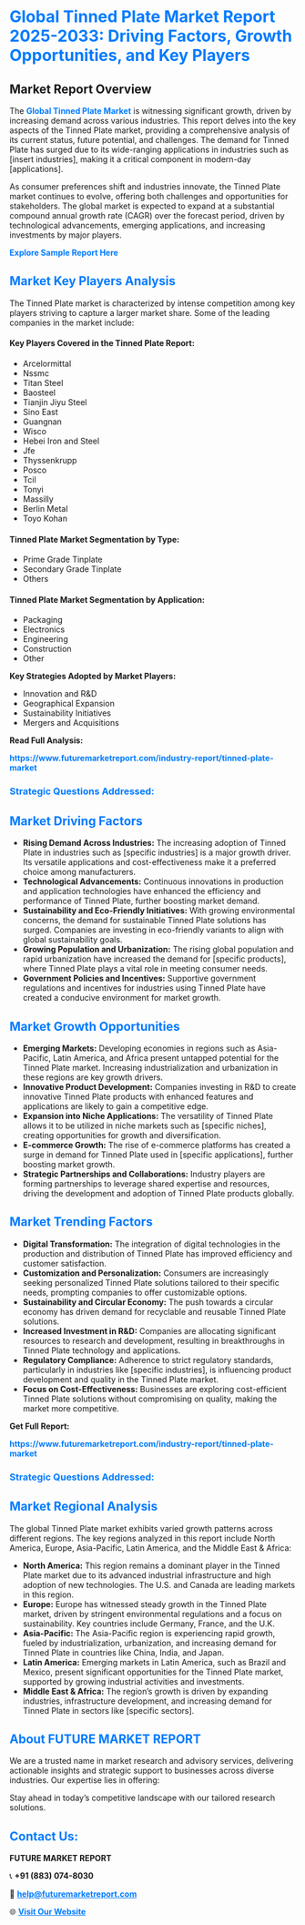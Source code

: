 <h1 style="color: #007BFF;">Global Tinned Plate Market Report 2025-2033: Driving Factors, Growth Opportunities, and Key Players</h1>

<section id="overview">
<h2>Market Report Overview</h2>
<p>The <a href="https://www.futuremarketreport.com/industry-report/tinned-plate-market" style="color: #007BFF; text-decoration: none;"><strong>Global Tinned Plate Market</strong></a> is witnessing significant growth, driven by increasing demand across various industries. This report delves into the key aspects of the Tinned Plate market, providing a comprehensive analysis of its current status, future potential, and challenges. The demand for Tinned Plate has surged due to its wide-ranging applications in industries such as [insert industries], making it a critical component in modern-day [applications].</p>
<p>As consumer preferences shift and industries innovate, the Tinned Plate market continues to evolve, offering both challenges and opportunities for stakeholders. The global market is expected to expand at a substantial compound annual growth rate (CAGR) over the forecast period, driven by technological advancements, emerging applications, and increasing investments by major players.</p>
</section>

<section id="overview">
<p><a href="https://www.futuremarketreport.com/request-sample/reportId=29659" style="color: #007BFF; text-decoration: none;"><strong>Explore Sample Report Here</strong></a></p>
</section>

<section id="key-players">
<h2 style="color: #007BFF;">Market Key Players Analysis</h2>
<p>The Tinned Plate market is characterized by intense competition among key players striving to capture a larger market share. Some of the leading companies in the market include:</p>
<h4>Key Players Covered in the Tinned Plate Report:</h4>
<ul><li>Arcelormittal</li><li>Nssmc</li><li>Titan Steel</li><li>Baosteel</li><li>Tianjin Jiyu Steel</li><li>Sino East</li><li>Guangnan</li><li>Wisco</li><li>Hebei Iron and Steel</li><li>Jfe</li><li>Thyssenkrupp</li><li>Posco</li><li>Tcil</li><li>Tonyi</li><li>Massilly</li><li>Berlin Metal</li><li>Toyo Kohan</li></ul>
<h4>Tinned Plate Market Segmentation by Type:</h4>
<ul><li>Prime Grade Tinplate</li><li>Secondary Grade Tinplate</li><li>Others</li></ul>

<h4>Tinned Plate Market Segmentation by Application:</h4>
<ul><li>Packaging</li><li>Electronics</li><li>Engineering</li><li>Construction</li><li>Other</li></ul>
<p><strong>Key Strategies Adopted by Market Players:</strong></p>
<ul>
<li>Innovation and R&D</li>
<li>Geographical Expansion</li>
<li>Sustainability Initiatives</li>
<li>Mergers and Acquisitions</li>
</ul>
</section>

<section>
<p><strong>Read Full Analysis: </strong></p><a href="https://www.futuremarketreport.com/industry-report/tinned-plate-market" style="color: #007BFF; text-decoration: none;"><strong>https://www.futuremarketreport.com/industry-report/tinned-plate-market</strong></a>
<h3 style="color: #007BFF;">Strategic Questions Addressed:</h3>
</section>

<section id="driving-factors">
<h2 style="color: #007BFF;">Market Driving Factors</h2>
<ul>
<li><strong>Rising Demand Across Industries:</strong> The increasing adoption of Tinned Plate in industries such as [specific industries] is a major growth driver. Its versatile applications and cost-effectiveness make it a preferred choice among manufacturers.</li>
<li><strong>Technological Advancements:</strong> Continuous innovations in production and application technologies have enhanced the efficiency and performance of Tinned Plate, further boosting market demand.</li>
<li><strong>Sustainability and Eco-Friendly Initiatives:</strong> With growing environmental concerns, the demand for sustainable Tinned Plate solutions has surged. Companies are investing in eco-friendly variants to align with global sustainability goals.</li>
<li><strong>Growing Population and Urbanization:</strong> The rising global population and rapid urbanization have increased the demand for [specific products], where Tinned Plate plays a vital role in meeting consumer needs.</li>
<li><strong>Government Policies and Incentives:</strong> Supportive government regulations and incentives for industries using Tinned Plate have created a conducive environment for market growth.</li>
</ul>
</section>

<section id="growth-opportunities">
<h2 style="color: #007BFF;">Market Growth Opportunities</h2>
<ul>
<li><strong>Emerging Markets:</strong> Developing economies in regions such as Asia-Pacific, Latin America, and Africa present untapped potential for the Tinned Plate market. Increasing industrialization and urbanization in these regions are key growth drivers.</li>
<li><strong>Innovative Product Development:</strong> Companies investing in R&D to create innovative Tinned Plate products with enhanced features and applications are likely to gain a competitive edge.</li>
<li><strong>Expansion into Niche Applications:</strong> The versatility of Tinned Plate allows it to be utilized in niche markets such as [specific niches], creating opportunities for growth and diversification.</li>
<li><strong>E-commerce Growth:</strong> The rise of e-commerce platforms has created a surge in demand for Tinned Plate used in [specific applications], further boosting market growth.</li>
<li><strong>Strategic Partnerships and Collaborations:</strong> Industry players are forming partnerships to leverage shared expertise and resources, driving the development and adoption of Tinned Plate products globally.</li>
</ul>
</section>

<section id="trending-factors">
<h2 style="color: #007BFF;">Market Trending Factors</h2>
<ul>
<li><strong>Digital Transformation:</strong> The integration of digital technologies in the production and distribution of Tinned Plate has improved efficiency and customer satisfaction.</li>
<li><strong>Customization and Personalization:</strong> Consumers are increasingly seeking personalized Tinned Plate solutions tailored to their specific needs, prompting companies to offer customizable options.</li>
<li><strong>Sustainability and Circular Economy:</strong> The push towards a circular economy has driven demand for recyclable and reusable Tinned Plate solutions.</li>
<li><strong>Increased Investment in R&D:</strong> Companies are allocating significant resources to research and development, resulting in breakthroughs in Tinned Plate technology and applications.</li>
<li><strong>Regulatory Compliance:</strong> Adherence to strict regulatory standards, particularly in industries like [specific industries], is influencing product development and quality in the Tinned Plate market.</li>
<li><strong>Focus on Cost-Effectiveness:</strong> Businesses are exploring cost-efficient Tinned Plate solutions without compromising on quality, making the market more competitive.</li>
</ul>
</section>

<section>
<p><strong>Get Full Report: </strong></p><a href="https://www.futuremarketreport.com/industry-report/tinned-plate-market" style="color: #007BFF; text-decoration: none;"><strong>https://www.futuremarketreport.com/industry-report/tinned-plate-market</strong></a>
<h3 style="color: #007BFF;">Strategic Questions Addressed:</h3>
</section>


<section id="regional-analysis">
<h2 style="color: #007BFF;">Market Regional Analysis</h2>
<p>The global Tinned Plate market exhibits varied growth patterns across different regions. The key regions analyzed in this report include North America, Europe, Asia-Pacific, Latin America, and the Middle East & Africa:</p>
<ul>
<li><strong>North America:</strong> This region remains a dominant player in the Tinned Plate market due to its advanced industrial infrastructure and high adoption of new technologies. The U.S. and Canada are leading markets in this region.</li>
<li><strong>Europe:</strong> Europe has witnessed steady growth in the Tinned Plate market, driven by stringent environmental regulations and a focus on sustainability. Key countries include Germany, France, and the U.K.</li>
<li><strong>Asia-Pacific:</strong> The Asia-Pacific region is experiencing rapid growth, fueled by industrialization, urbanization, and increasing demand for Tinned Plate in countries like China, India, and Japan.</li>
<li><strong>Latin America:</strong> Emerging markets in Latin America, such as Brazil and Mexico, present significant opportunities for the Tinned Plate market, supported by growing industrial activities and investments.</li>
<li><strong>Middle East & Africa:</strong> The region’s growth is driven by expanding industries, infrastructure development, and increasing demand for Tinned Plate in sectors like [specific sectors].</li>
</ul>
</section>

<footer>
<h2 style="color: #007BFF;">About FUTURE MARKET REPORT</h2>
<p>We are a trusted name in market research and advisory services, delivering actionable insights and strategic support to businesses across diverse industries. Our expertise lies in offering:</p>

<p>Stay ahead in today’s competitive landscape with our tailored research solutions.</p>

<h2 style="color: #007BFF;">Contact Us:</h2>
<p><strong>FUTURE MARKET REPORT</strong></p>
<p>📞 <strong>+91 (883) 074-8030</strong></p>
<p>📧 <strong><a href="mailto:help@futuremarketreport.com" style="color: #007BFF;">help@futuremarketreport.com</a></strong></p>
<p>🌐 <strong><a href="https://www.futuremarketreport.com/" style="color: #007BFF;">Visit Our Website</a></strong></p>
</footer>